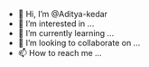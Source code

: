 - 👋 Hi, I’m @Aditya-kedar
- 👀 I’m interested in ...
- 🌱 I’m currently learning ...
- 💞️ I’m looking to collaborate on ...
- 📫 How to reach me ...

<!---
Aditya-kedar/Aditya-kedar is a ✨ special ✨ repository because its `README.md` (this file) appears on your GitHub profile.
You can click the Preview link to take a look at your changes.
--->
